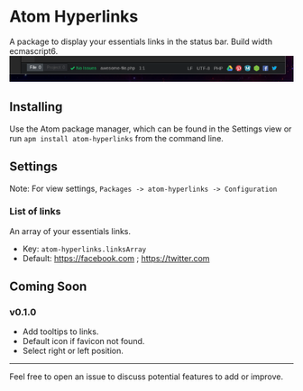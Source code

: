 # Atom Hyperlinks
A package to display your essentials links in the status bar. Build width ecmascript6.
![Atom Hyperlinks Screenshot](./atom-hyperlinks.png)
## Installing

Use the Atom package manager, which can be found in the Settings view or run
`apm install atom-hyperlinks` from the command line.

## Settings

Note: For view settings, `Packages -> atom-hyperlinks -> Configuration`

### List of links
An array of your essentials links.
* Key: `atom-hyperlinks.linksArray`
* Default: https://facebook.com ; https://twitter.com


## Coming Soon

### v0.1.0
- Add tooltips to links.
- Default icon if favicon not found.
- Select right or left position.
----
Feel free to open an issue to discuss potential features to add or improve.
